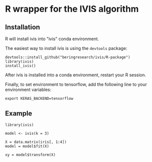 # R wrapper for the IVIS algorithm

## Installation
R will install ivis into "ivis" conda environment. 

The easiest way to install ivis is using the `devtools` package:

```
devtools::install_github("beringresearch/ivis/R-package")
library(ivis)
install_ivis()
```

After ivis is installed into a conda environment, restart your R session.

Finally, to set environment to tensorflow, add the following line to your environment variables:
```
export KERAS_BACKEND=tensorflow
```

## Example
```
library(ivis)

model <- ivis(k = 3)

X = data.matrix(iris[, 1:4])
model = model$fit(X)

xy = model$transform(X)
```

